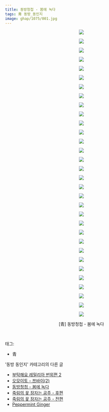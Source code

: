 ```yaml
---
title: 동방청첩 - 봄에 녹다
tags: 青 동방_동인지
image: ghap/1075/001.jpg
---
```

<div class="article">
<p style="text-align: center; clear: none; float: none;"><img src="{{ site.nasurl }}/ghap/1075/001.jpg"/></p>
<p style="text-align: center; clear: none; float: none;"><img src="{{ site.nasurl }}/ghap/1075/002.jpg"/></p>
<p style="text-align: center; clear: none; float: none;"><img src="{{ site.nasurl }}/ghap/1075/003.jpg"/></p>
<p style="text-align: center; clear: none; float: none;"><img src="{{ site.nasurl }}/ghap/1075/004.jpg"/></p>
<p style="text-align: center; clear: none; float: none;"><img src="{{ site.nasurl }}/ghap/1075/005.jpg"/></p>
<p style="text-align: center; clear: none; float: none;"><img src="{{ site.nasurl }}/ghap/1075/006.jpg"/></p>
<p style="text-align: center; clear: none; float: none;"><img src="{{ site.nasurl }}/ghap/1075/007.jpg"/></p>
<p style="text-align: center; clear: none; float: none;"><img src="{{ site.nasurl }}/ghap/1075/008.jpg"/></p>
<p style="text-align: center; clear: none; float: none;"><img src="{{ site.nasurl }}/ghap/1075/009.jpg"/></p>
<p style="text-align: center; clear: none; float: none;"><img src="{{ site.nasurl }}/ghap/1075/010.jpg"/></p>
<p style="text-align: center; clear: none; float: none;"><img src="{{ site.nasurl }}/ghap/1075/011.jpg"/></p>
<p style="text-align: center; clear: none; float: none;"><img src="{{ site.nasurl }}/ghap/1075/012.jpg"/></p>
<p style="text-align: center; clear: none; float: none;"><img src="{{ site.nasurl }}/ghap/1075/013.jpg"/></p>
<p style="text-align: center; clear: none; float: none;"><img src="{{ site.nasurl }}/ghap/1075/014.jpg"/></p>
<p style="text-align: center; clear: none; float: none;"><img src="{{ site.nasurl }}/ghap/1075/015.jpg"/></p>
<p style="text-align: center; clear: none; float: none;"><img src="{{ site.nasurl }}/ghap/1075/016.jpg"/></p>
<p style="text-align: center; clear: none; float: none;"><img src="{{ site.nasurl }}/ghap/1075/017.jpg"/></p>
<p style="text-align: center; clear: none; float: none;"><img src="{{ site.nasurl }}/ghap/1075/018.jpg"/></p>
<p style="text-align: center; clear: none; float: none;"><img src="{{ site.nasurl }}/ghap/1075/019.jpg"/></p>
<p style="text-align: center; clear: none; float: none;"><img src="{{ site.nasurl }}/ghap/1075/020.jpg"/></p>
<p style="text-align: center; clear: none; float: none;"><img src="{{ site.nasurl }}/ghap/1075/021.jpg"/></p>
<p style="text-align: center; clear: none; float: none;"><img src="{{ site.nasurl }}/ghap/1075/022.jpg"/></p>
<p style="text-align: center; clear: none; float: none;"><img src="{{ site.nasurl }}/ghap/1075/023.jpg"/></p>
<p style="text-align: center; clear: none; float: none;"><img src="{{ site.nasurl }}/ghap/1075/024.jpg"/></p>
<p style="text-align: center; clear: none; float: none;"><img src="{{ site.nasurl }}/ghap/1075/025.jpg"/></p>
<p style="text-align: center; clear: none; float: none;"><img src="{{ site.nasurl }}/ghap/1075/026.jpg"/></p>
<p style="text-align: center; clear: none; float: none;"><img src="{{ site.nasurl }}/ghap/1075/027.jpg"/></p>
<p style="text-align: center; clear: none; float: none;"><img src="{{ site.nasurl }}/ghap/1075/028.jpg"/></p>
<p style="text-align: center; clear: none; float: none;"><img src="{{ site.nasurl }}/ghap/1075/029.jpg"/></p>
<p style="text-align: center; clear: none; float: none;"><img src="{{ site.nasurl }}/ghap/1075/030.jpg"/></p>
<p style="text-align: center; clear: none; float: none;"><img src="{{ site.nasurl }}/ghap/1075/031.jpg"/></p>
<p style="text-align: center; clear: none; float: none;"><img src="{{ site.nasurl }}/ghap/1075/032.jpg"/></p>
<p style="text-align: center; clear: none; float: none;">[青] 동방청첩 - 봄에 녹다</p>
<p><br/></p>
</div><div class="tagTrail">
<p>태그: </p>
<ul>
<li>青</li>
</ul>
</div><div class="another">
<p>'동방 동인지' 카테고리의 다른 글</p>
<ul>
<li><a href="/2016-07-24-ghap_1077">부탁해요 레밀리아 번외편 2</a></li>
<li><a href="/2016-07-24-ghap_1076">오모이토 - 쯔바이(2)</a></li>
<li><a href="/2016-07-24-ghap_1075">동방청첩 - 봄에 녹다</a></li>
<li><a href="/2016-07-24-ghap_1074">죽림의 꽃 잠자는 공주 - 후편</a></li>
<li><a href="/2016-07-24-ghap_1073">죽림의 꽃 잠자는 공주 - 전편</a></li>
<li><a href="/2016-07-24-ghap_1072">Peppermint Ginger</a></li>
</ul>
</div><div class="cb_module cb_fluid">
<div class="cb_wrt cb_profile">
</div><!-- commentList close -->
</div>